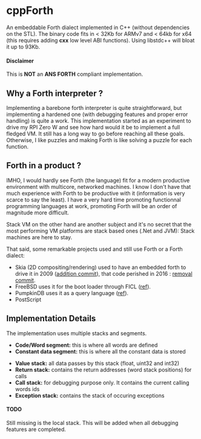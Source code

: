 # cppForth
An embeddable Forth dialect implemented in C++ (without dependencies on the STL). The binary code fits in < 32Kb for ARMv7 and < 64kb for x64 (this requires adding __cxx__ low level ABI functions). Using libstdc++ will bloat it up to 93Kb.

#### Disclaimer
This is <b>NOT</b> an <b>ANS FORTH</b> compliant implementation.

## Why a Forth interpreter ?
Implementing a barebone forth interpreter is quite straightforward, but implementing a hardened one (with debugging features and proper error handling) is quite a work. This implementation started as an experiment to drive my RPI Zero W and see how hard would it be to implement a full fledged VM. It still has a long way to go before reaching all these goals. Otherwise, I like puzzles and making Forth is like solving a puzzle for each function.

## Forth in a product ?
IMHO, I would hardly see Forth (the language) fit for a modern productive environment with multicore, networked machines. I know I don't have that much experience with Forth to be productive with it (information is very scarce to say the least).
I have a very hard time promoting functionnal programming languages at work, promoting Forth will be an order of magnitude more difficult.

Stack VM on the other hand are another subject and it's no secret that the most performing VM platforms are stack based ones (.Net and JVM): Stack machines are here to stay.

That said, some remarkable projects used and still use Forth or a Forth dialect:
- Skia (2D compositing/rendering) used to have an embedded forth to drive it in 2009 ([addition commit](https://github.com/google/skia/commit/f56e295e88f4ed42f4c94c54d5fc544ed0f45f18)), that code perished in 2016 : [removal commit](https://github.com/google/skia/commit/acc875f9a27d3d0ece0c1b09bbc249ac69e76bac).
- FreeBSD uses it for the boot loader through FICL ([ref](https://www.freebsd.org/cgi/man.cgi?loader(8))).
- PumpkinDB uses it as a query language ([ref](http://pumpkindb.org/doc/)).
- PostScript


## Implementation Details
The implementation uses multiple stacks and segments.

* <b>Code/Word segment:</b> this is where all words are defined
* <b>Constant data segment:</b> this is where all the constant data is stored

- <b>Value stack:</b> all data passes by this stack (float, uint32 and int32)
- <b>Return stack:</b> contains the return addresses (word stack positions) for calls
- <b>Call stack:</b> for debugging purpose only. It contains the current calling words ids
- <b>Exception stack:</b> contains the stack of occuring exceptions

#### TODO
Still missing is the local stack. This will be added when all debugging features are completed.
